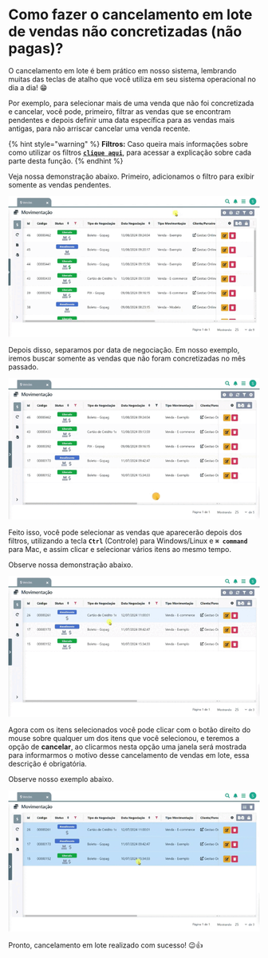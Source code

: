 # Como fazer o cancelamento em lote de vendas não concretizadas (não pagas)?

O cancelamento em lote é bem prático em nosso sistema, lembrando muitas das teclas de atalho que você utiliza em seu sistema operacional no dia a dia! 😁

Por exemplo, para selecionar mais de uma venda que não foi concretizada e cancelar, você pode, primeiro, filtrar as vendas que se encontram pendentes e depois definir uma data específica para as vendas mais antigas, para não arriscar cancelar uma venda recente.

{% hint style="warning" %}
**Filtros:** Caso queira mais informações sobre como utilizar os filtros [**`clique aqui`**](/erp-v2/primeiro_acesso/filtros.md), para acessar a explicação sobre cada parte desta função.
{% endhint %}

Veja nossa demonstração abaixo. Primeiro, adicionamos o filtro para exibir somente as vendas pendentes.

![](/erp-v2/assets/guia_utilizacao/guia_cancelar_lote_vendas_filtrar_financeiro.gif)

Depois disso, separamos por data de negociação. Em nosso exemplo, iremos buscar somente as vendas que não foram concretizadas no mês passado.

![](/erp-v2/assets/guia_utilizacao/guia_cancelar_lote_vendas_filtrar_data_negociacao.gif)

Feito isso, você pode selecionar as vendas que aparecerão depois dos filtros, utilizando a tecla **`Ctrl`** (Controle) para Windows/Linux e **`⌘ command`** para Mac, e assim clicar e selecionar vários itens ao mesmo tempo.

Observe nossa demonstração abaixo.

![](/erp-v2/assets/guia_utilizacao/guia_cancelar_lote_vendas_filtrar_btn_ctrl_mouse.gif)

Agora com os itens selecionados você pode clicar com o botão direito do mouse sobre qualquer um dos itens que você selecionou, e teremos a opção de **cancelar**, ao clicarmos nesta opção uma janela será mostrada para informarmos o motivo desse cancelamento de vendas em lote, essa descrição é obrigatória.

Observe nosso exemplo abaixo.

![](/erp-v2/assets/guia_utilizacao/guia_cancelar_lote_vendas_filtrar_btn_direito_mouse.gif)

Pronto, cancelamento em lote realizado com sucesso! 😉👍